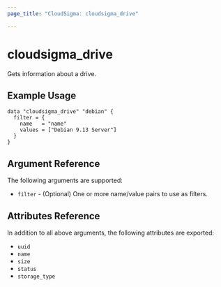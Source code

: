 ```yaml
---
page_title: "CloudSigma: cloudsigma_drive"

---
```


# cloudsigma_drive

Gets information about a drive.

## Example Usage

```hcl
data "cloudsigma_drive" "debian" {
  filter = {
    name   = "name"
    values = ["Debian 9.13 Server"]
  }
}
```

## Argument Reference

The following arguments are supported:

- `filter` - (Optional) One or more name/value pairs to use as filters.

## Attributes Reference

In addition to all above arguments, the following attributes are exported:

- `uuid`
- `name`
- `size`
- `status`
- `storage_type`
